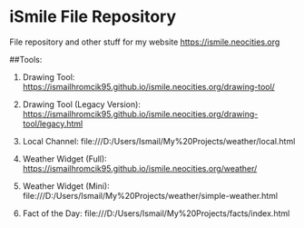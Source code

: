 # iSmile File Repository
File repository and other stuff for my website https://ismile.neocities.org

##Tools:
1. Drawing Tool:
https://ismailhromcik95.github.io/ismile.neocities.org/drawing-tool/

2. Drawing Tool (Legacy Version):
https://ismailhromcik95.github.io/ismile.neocities.org/drawing-tool/legacy.html

3. Local Channel:
file:///D:/Users/Ismail/My%20Projects/weather/local.html

4. Weather Widget (Full):
https://ismailhromcik95.github.io/ismile.neocities.org/weather/

5. Weather Widget (Mini):
file:///D:/Users/Ismail/My%20Projects/weather/simple-weather.html

6. Fact of the Day:
file:///D:/Users/Ismail/My%20Projects/facts/index.html
